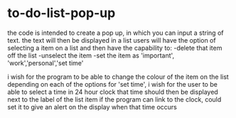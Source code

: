 # to-do-list-pop-up
the code is intended to create a pop up, in which you can input a string of text.
the text will then be displayed in a list
users will have the option of selecting a item on a list and then have the capability to:
-delete that item off the list
-unselect the item
-set the item as 'important', 'work','personal','set time'

i wish for the program to be able to change the colour of the item on the list depending on each of the options
for 'set time', i wish for the user to be able to select a time in 24 hour clock
that time should then be displayed next to the label of the list item
if the program can link to the clock, could set it to give an alert on the display when that time occurs
